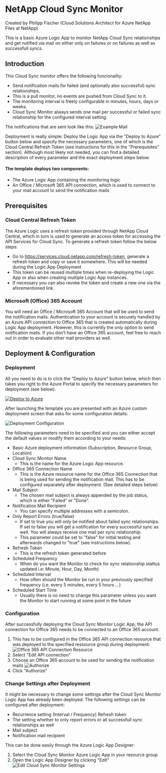 # NetApp Cloud Sync Monitor

Created by Philipp Fischer (Cloud Solutions Architect for Azure NetApp Files at NetApp)

This is a basic Azure Logic App to monitor NetApp Cloud Sync relationships and get notified via mail on either only on failures or on failures as well as successfull syncs.

## Introduction
This Cloud Sync monitor offers the following funcionality:
- Send notification mails for failed (and optionally also successful) sync relationships.
- This is a pull monitor, no events are pushed from Cloud Sync to it.
- The monitoring interval is freely configurable in minutes, hours, days or weeks. 
- Cloud Sync Monitor always sends one mail per successful or failed sync relationship for the configured interval setting.

The notifications that are sent look like this:
![Example Mail](Screenshots/CloudSyncMonitor-ExampleMail.png)

Deployment is really simple: Deploy the Logic App via the "Deploy to Azure" button below and specify the necessary parameters, one of which is the Cloud Central Refresh Token (see instructions for this in the "Prerequisites" section).
Although most likely not needed, you can find a detailed description of every parameter and the exact deployment steps below.

#### The template deploys two components: 
- The Azure Logic App containing the monitoring logic
- An Office / Microsoft 365 API connection, which is used to connect to your mail account to send the notification mails

## Prerequisites
### Cloud Central Refresh Token
The Azure Logic uses a refresh token provided through NetApp Cloud Central, which in turn is used to generate an access token for accessing the API Services for Cloud Sync.
To generate a refresh token follow the below steps:

- Go to https://services.cloud.netapp.com/refresh-token, generate a refresh token and copy or save it somewhere. This will be needed during the Logic App Deployment
- This token can be reused multiple times when re-deploying the Logic App or also when creating multiple Logic App instances.
- If necessary you can also revoke the token and create a new one via the aforementioned link.

### Microsoft (Office) 365 Account
You will need an Office / Microsoft 365 Account that will be used to send the notification mails. Authentication to your account is securely handled by an Azure API connection to Office 365 that is created automatically during Logic App deployment. However, this is currently the only option to send notification mails.
If you don't have an Office 365 account, feel free to reach out in order to evaluate other mail providers as well.


## Deployment & Configuration
### Deployment

All you need to do is to click the "Deploy to Azure" button below, which then takes you right to the Azure Portal to specify the necessary parameters for deployment (see below).

[![Deploy to Azure](https://aka.ms/deploytoazurebutton)](https://portal.azure.com/#create/Microsoft.Template/uri/https%3A%2F%2Fraw.githubusercontent.com%2Ffischerphilipp%2FCloudSyncMonitor%2Fmaster%2Ftemplate.json)

After launching the template you are presented with an Azure custom deployment screen that asks for some configuration details:

![Deployment Configuration](Screenshots/DeploymentParameters.png)

The following parameters need to be specified and you can either accept the default values or modify them according to your needs:
- Basic Azure deployment information (Subscription, Resource Group, Location)
- Cloud Sync Monitor Name
    - This is the name for the Azure Logic App resource.
- Office 365 Connection Name
    - This is the Azure resource name for the Office 365 Connection that is being used for sending the notification mail. This has to be configured separately after deployment. (See detailed steps below)
- Mail Subject
    - The chosen mail subject is always appended by the job status, which is either "Failed" or "Done".
- Notification Mail Recipient
    - You can specify multiple addresses with a semicolon.
- Only Report Errors (true/false)
    - If set to true you will only be notified about failed sync relationships. If set to false you will get a notification for every successful sync as well. You will always receive one mail per sync relationship.
    - This parameter could be set to "false" for initial testing and afterwards changed to "true" (see instructions below).
- Refresh Token
    - This is the refresh token generated before
- Scheduled Frequency
    - When do you want the Monitor to check for sync relationship stattus updated i.e: Minute, Hour, Day, Month)
- Scheduled Interval
    - How often should the Monitor be run in your previously specified frequency (i.e. every 5 minutes, every 5 hours ...)
- Scheduled Start Time
    - Usually there is no need to change this parameter unless you want the Montior to start running at some point in the future

### Configuration
After successfully deploying the Cloud Sync Monitor Logic App, the API connection for Office 365 needs to be connected to an Office 365 account.
1. This has to be configured in the Office 365 API connection resource that was deployed to the specified ressource group during deployment:
![Office 365 API Connection Resource](Screenshots/Office365-API-Connection.png)
2. Select "Edit API connection"
3. Choose an Office 365 account to be used for sending the notification mails
![Authorize](Screenshots/Authorize-Office365-Connection.png)
4. Click "Authorize"

### Change Settings after Deployment
It might be necessary to change some settings after the Cloud Sync Monitor Logic App has already been deployed. The following settings can be configured after deployment:
- Recurrence setting (Interval / Frequency)
Refresh token
- The setting whether to only report errors or all successfull sync relationships as well
- Mail subject
- Notification mail recipient 

This can be done easily through the Azure Logic App Designer:
1. Select the Cloud Sync Monitor Azure Logic App in your resource group
2. Open the Logic App Designer by clicking "Edit"
![Edit Cloud Sync Monitor Settings](Screenshots/Edit-Monitor-Settings.png)